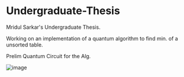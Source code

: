 # Undergraduate-Thesis
Mridul Sarkar's Undergraduate Thesis.

Working on an implementation of a quantum algorithm to find min. of a unsorted table.

Prelim Quantum Circuit for the Alg.

![image](https://github.com/mridulsar/Undergraduate-Thesis/blob/master/quantum%20circuit.jpg)
